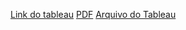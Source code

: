 [Link do tableau](https://public.tableau.com/app/profile/handdson.wanglas/viz/Individual5_17097547084660/Histria1#1)
[PDF]()
[Arquivo do Tableau]()
